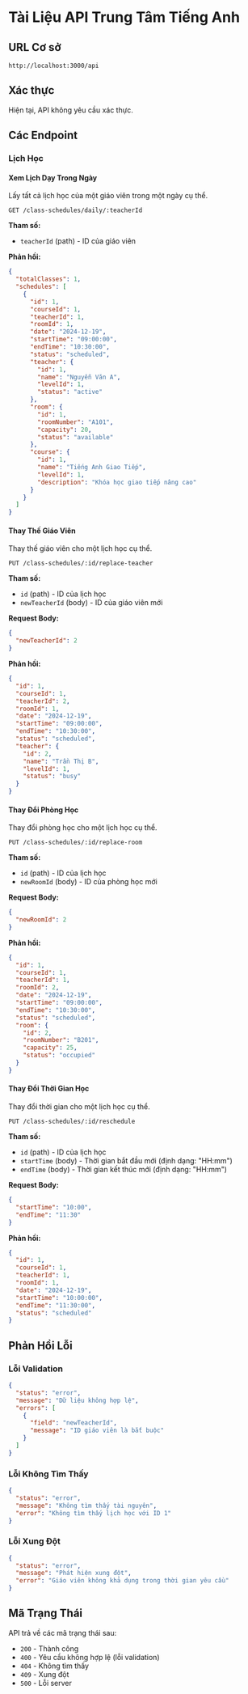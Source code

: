 # Tài Liệu API Trung Tâm Tiếng Anh

## URL Cơ sở
```
http://localhost:3000/api
```

## Xác thực
Hiện tại, API không yêu cầu xác thực.

## Các Endpoint

### Lịch Học

#### Xem Lịch Dạy Trong Ngày
Lấy tất cả lịch học của một giáo viên trong một ngày cụ thể.

```http
GET /class-schedules/daily/:teacherId
```

**Tham số:**
- `teacherId` (path) - ID của giáo viên

**Phản hồi:**
```json
{
  "totalClasses": 1,
  "schedules": [
    {
      "id": 1,
      "courseId": 1,
      "teacherId": 1,
      "roomId": 1,
      "date": "2024-12-19",
      "startTime": "09:00:00",
      "endTime": "10:30:00",
      "status": "scheduled",
      "teacher": {
        "id": 1,
        "name": "Nguyễn Văn A",
        "levelId": 1,
        "status": "active"
      },
      "room": {
        "id": 1,
        "roomNumber": "A101",
        "capacity": 20,
        "status": "available"
      },
      "course": {
        "id": 1,
        "name": "Tiếng Anh Giao Tiếp",
        "levelId": 1,
        "description": "Khóa học giao tiếp nâng cao"
      }
    }
  ]
}
```

#### Thay Thế Giáo Viên
Thay thế giáo viên cho một lịch học cụ thể.

```http
PUT /class-schedules/:id/replace-teacher
```

**Tham số:**
- `id` (path) - ID của lịch học
- `newTeacherId` (body) - ID của giáo viên mới

**Request Body:**
```json
{
  "newTeacherId": 2
}
```

**Phản hồi:**
```json
{
  "id": 1,
  "courseId": 1,
  "teacherId": 2,
  "roomId": 1,
  "date": "2024-12-19",
  "startTime": "09:00:00",
  "endTime": "10:30:00",
  "status": "scheduled",
  "teacher": {
    "id": 2,
    "name": "Trần Thị B",
    "levelId": 1,
    "status": "busy"
  }
}
```

#### Thay Đổi Phòng Học
Thay đổi phòng học cho một lịch học cụ thể.

```http
PUT /class-schedules/:id/replace-room
```

**Tham số:**
- `id` (path) - ID của lịch học
- `newRoomId` (body) - ID của phòng học mới

**Request Body:**
```json
{
  "newRoomId": 2
}
```

**Phản hồi:**
```json
{
  "id": 1,
  "courseId": 1,
  "teacherId": 1,
  "roomId": 2,
  "date": "2024-12-19",
  "startTime": "09:00:00",
  "endTime": "10:30:00",
  "status": "scheduled",
  "room": {
    "id": 2,
    "roomNumber": "B201",
    "capacity": 25,
    "status": "occupied"
  }
}
```

#### Thay Đổi Thời Gian Học
Thay đổi thời gian cho một lịch học cụ thể.

```http
PUT /class-schedules/:id/reschedule
```

**Tham số:**
- `id` (path) - ID của lịch học
- `startTime` (body) - Thời gian bắt đầu mới (định dạng: "HH:mm")
- `endTime` (body) - Thời gian kết thúc mới (định dạng: "HH:mm")

**Request Body:**
```json
{
  "startTime": "10:00",
  "endTime": "11:30"
}
```

**Phản hồi:**
```json
{
  "id": 1,
  "courseId": 1,
  "teacherId": 1,
  "roomId": 1,
  "date": "2024-12-19",
  "startTime": "10:00:00",
  "endTime": "11:30:00",
  "status": "scheduled"
}
```

## Phản Hồi Lỗi

### Lỗi Validation
```json
{
  "status": "error",
  "message": "Dữ liệu không hợp lệ",
  "errors": [
    {
      "field": "newTeacherId",
      "message": "ID giáo viên là bắt buộc"
    }
  ]
}
```

### Lỗi Không Tìm Thấy
```json
{
  "status": "error",
  "message": "Không tìm thấy tài nguyên",
  "error": "Không tìm thấy lịch học với ID 1"
}
```

### Lỗi Xung Đột
```json
{
  "status": "error",
  "message": "Phát hiện xung đột",
  "error": "Giáo viên không khả dụng trong thời gian yêu cầu"
}
```

## Mã Trạng Thái

API trả về các mã trạng thái sau:

- `200` - Thành công
- `400` - Yêu cầu không hợp lệ (lỗi validation)
- `404` - Không tìm thấy
- `409` - Xung đột
- `500` - Lỗi server 